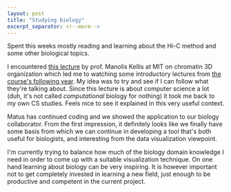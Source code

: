 ```yaml
---
layout: post
title: "Studying biology"
excerpt_separator: <!--more-->
---
```

Spent this weeks mostly reading and learning about the Hi-C method and some other biological topics. 

I encountered [this lecture](https://www.youtube.com/watch?v=tO--CnMDaI0&ab_channel=ManolisKellis) by prof. Manolis Kellis at MIT on chromatin 3D organization which led me to watching some introductory lectures from [the course's following year](https://www.youtube.com/playlist?list=PLypiXJdtIca6U5uQOCHjP9Op3gpa177fK). My idea was to try and see if I can follow what they're talking about. Since this lecture is about computer science a lot (duh, it's not called _computational_ biology for nothing) it took me back to my own CS studies. Feels nice to see it explained in this very useful context.

Matus has continued coding and we showed the application to our biology collaborator. From the first impression, it definitely looks like we finally have some basis from which we can continue in developing a tool that's both useful for biologists, and interesting from the data visualization viewpoint.

I'm currently trying to balance how much of the biology domain knowledge I need in order to come up with a suitable visualization technique. On one hand learning about biology can be very inspiring. It is however important not to get completely invested in learning a new field, just enough to be productive and competent in the current project.
<!--more-->
